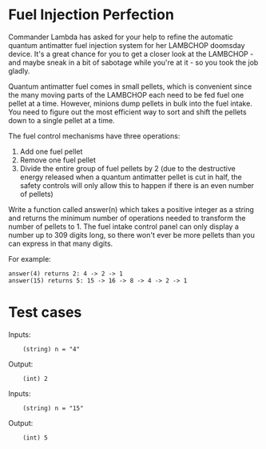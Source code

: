 Fuel Injection Perfection
=========================

Commander Lambda has asked for your help to refine the automatic quantum antimatter fuel injection system for
her LAMBCHOP doomsday device. It's a great chance for you to get a closer look at the LAMBCHOP - and maybe
sneak in a bit of sabotage while you're at it - so you took the job gladly. 

Quantum antimatter fuel comes in small pellets, which is convenient since the many moving parts of the
LAMBCHOP each need to be fed fuel one pellet at a time. However, minions dump pellets in bulk into the fuel
intake. You need to figure out the most efficient way to sort and shift the pellets down to a single pellet at
a time. 

The fuel control mechanisms have three operations: 

1) Add one fuel pellet
2) Remove one fuel pellet
3) Divide the entire group of fuel pellets by 2 (due to the destructive energy released when a quantum
   antimatter pellet is cut in half, the safety controls will only allow this to happen if there is an even
   number of pellets)

Write a function called answer(n) which takes a positive integer as a string and returns the minimum number of
operations needed to transform the number of pellets to 1. The fuel intake control panel can only display a
number up to 309 digits long, so there won't ever be more pellets than you can express in that many digits.

For example:  

    answer(4) returns 2: 4 -> 2 -> 1  
    answer(15) returns 5: 15 -> 16 -> 8 -> 4 -> 2 -> 1

Test cases
==========

Inputs:
```
    (string) n = "4"
```

Output:
```
    (int) 2
```

Inputs:
```
    (string) n = "15"
```

Output:
```
    (int) 5
```